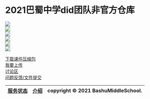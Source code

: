 # 2021巴蜀中学did团队非官方仓库
![](https://img.shields.io/github/contributors/BashuMiddleSchool/2021Did?color=pink&label=%E4%B8%8A%E4%BC%A0%E8%80%85)  
![](https://img.shields.io/github/last-commit/bashumiddleschool/2021did?label=最近更新)  
![](https://img.shields.io/github/commits-since/bashumiddleschool/2021did/v1.0.0?color=yellow&label=%E6%9B%B4%E6%96%B0%E6%AC%A1%E6%95%B0)    
![](https://img.shields.io/github/release-date/bashumiddleschool/2021did?color=lightgreen&label=%E6%9C%80%E8%BF%91%E7%9A%84%E7%89%88%E6%9C%AC%E6%97%A5%E6%9C%9F)    
![](https://img.shields.io/github/v/release/bashumiddleschool/2021did?color=purple&label=%E6%9C%80%E6%96%B0%E7%89%88%E6%9C%AC)    
![](https://img.shields.io/github/downloads/bashumiddleschool/2021did/total?color=lightblue&label=%E4%B8%8B%E8%BD%BD%E6%AC%A1%E6%95%B0)  

[下载课件压缩包](https://github.com/BashuMiddleSchool/2021Did/releases/)    
[我要上传](https://bashumiddleschool.github.io/2021Did/upload)    
[讨论区](https://github.com/BashuMiddleSchool/2021Did/discussions)   
[问题反馈/文件提交](https://github.com/BashuMiddleSchool/2021Did/issues/new)

| [服务状态](https://bashumiddleschool.github.io/2021Did/status) | [介绍](https://bashumiddleschool.github.io/2021Did/intro) | copyright © 2021 BashuMiddleSchool.
| :-: | :-: | :-: |
